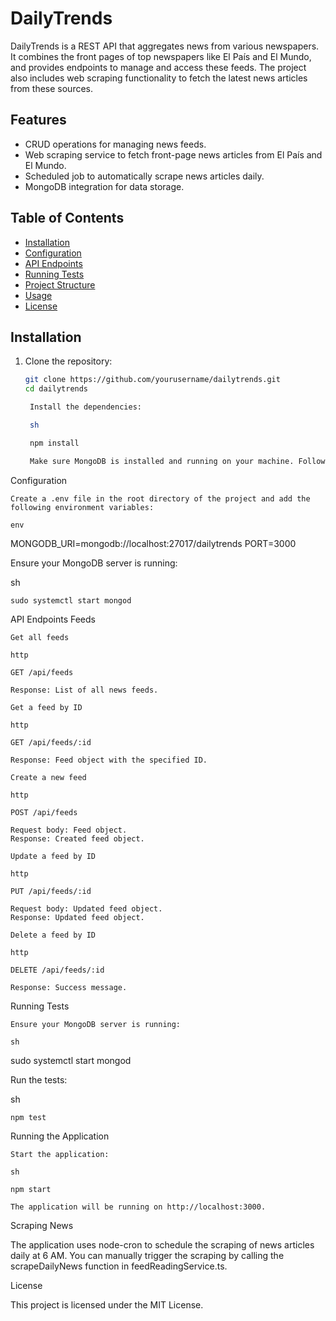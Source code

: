 # DailyTrends

DailyTrends is a REST API that aggregates news from various newspapers. It combines the front pages of top newspapers like El País and El Mundo, and provides endpoints to manage and access these feeds. The project also includes web scraping functionality to fetch the latest news articles from these sources.

## Features

- CRUD operations for managing news feeds.
- Web scraping service to fetch front-page news articles from El País and El Mundo.
- Scheduled job to automatically scrape news articles daily.
- MongoDB integration for data storage.

## Table of Contents

- [Installation](#installation)
- [Configuration](#configuration)
- [API Endpoints](#api-endpoints)
- [Running Tests](#running-tests)
- [Project Structure](#project-structure)
- [Usage](#usage)
- [License](#license)

## Installation

1. Clone the repository:
   ```sh
   git clone https://github.com/yourusername/dailytrends.git
   cd dailytrends

    Install the dependencies:

    sh

    npm install

    Make sure MongoDB is installed and running on your machine. Follow the instructions here if you need help with the installation.

Configuration

    Create a .env file in the root directory of the project and add the following environment variables:

    env

MONGODB_URI=mongodb://localhost:27017/dailytrends
PORT=3000

Ensure your MongoDB server is running:

sh

    sudo systemctl start mongod

API Endpoints
Feeds

    Get all feeds

    http

    GET /api/feeds

    Response: List of all news feeds.

    Get a feed by ID

    http

    GET /api/feeds/:id

    Response: Feed object with the specified ID.

    Create a new feed

    http

    POST /api/feeds

    Request body: Feed object.
    Response: Created feed object.

    Update a feed by ID

    http

    PUT /api/feeds/:id

    Request body: Updated feed object.
    Response: Updated feed object.

    Delete a feed by ID

    http

    DELETE /api/feeds/:id

    Response: Success message.

Running Tests

    Ensure your MongoDB server is running:

    sh

sudo systemctl start mongod

Run the tests:

sh

    npm test

Running the Application

    Start the application:

    sh

    npm start

    The application will be running on http://localhost:3000.

Scraping News

The application uses node-cron to schedule the scraping of news articles daily at 6 AM. You can manually trigger the scraping by calling the scrapeDailyNews function in feedReadingService.ts.

License

This project is licensed under the MIT License.